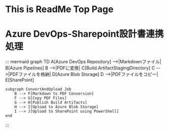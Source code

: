 # This is ReadMe Top Page

# Azure DevOps-Sharepoint設計書連携処理
::: mermaid
graph TD
    A[Azure DevOps Repository] -->|Markdownファイル| B[Azure Pipelines]
    B -->|PDFに変換| C[Build.ArtifactStagingDirectory]
    C -->|PDFファイルを格納| D[Azure Blob Storage]
    D -->|PDFファイルをコピー| E[SharePoint]
    
    subgraph ConvertAndUpload Job
        B --> F[Markdown to PDF Conversion]
        F --> G[Copy PDF Files]
        G --> H[Publish Build Artifacts]
        H --> I[Upload to Azure Blob Storage]
        I --> J[Upload to SharePoint using PowerShell]
    end

:::
